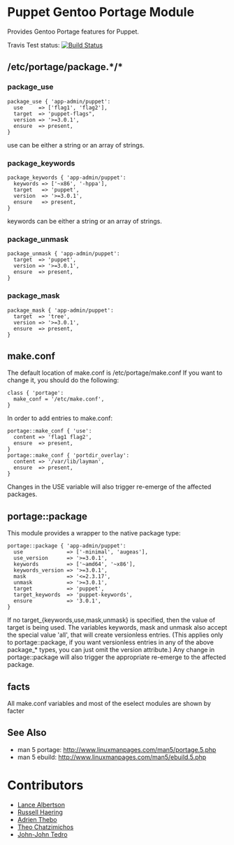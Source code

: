 Puppet Gentoo Portage Module
============================

Provides Gentoo Portage features for Puppet.

Travis Test status: [![Build
Status](https://travis-ci.org/adrienthebo/puppet-portage.png?branch=master)](https://travis-ci.org/adrienthebo/puppet-portage)

## /etc/portage/package.\*/\*

### package\_use

    package_use { 'app-admin/puppet':
      use     => ['flag1', 'flag2'],
      target  => 'puppet-flags",
      version => '>=3.0.1',
      ensure  => present,
    }

use can be either a string or an array of strings.

### package\_keywords

    package_keywords { 'app-admin/puppet':
      keywords => ['~x86', '-hppa'],
      target   => 'puppet',
      version  => '>=3.0.1',
      ensure   => present,
    }

keywords can be either a string or an array of strings.

### package\_unmask

    package_unmask { 'app-admin/puppet':
      target  => 'puppet',
      version => '>=3.0.1',
      ensure  => present,
    }

### package\_mask

    package_mask { 'app-admin/puppet':
      target  => 'tree',
      version => '>=3.0.1',
      ensure  => present,
    }

## make.conf

The default location of make.conf is /etc/portage/make.conf
If you want to change it, you should do the following:

    class { 'portage':
      make_conf = '/etc/make.conf',
    }

In order to add entries to make.conf:

    portage::make_conf { 'use':
      content => 'flag1 flag2',
      ensure  => present,
    }
    portage::make_conf { 'portdir_overlay':
      content => '/var/lib/layman',
      ensure  => present,
    }

Changes in the USE variable will also trigger re-emerge of the affected packages.

## portage::package

This module provides a wrapper to the native package type:

    portage::package { 'app-admin/puppet':
      use              => ['-minimal', 'augeas'],
      use_version      => '>=3.0.1',
      keywords         => ['~amd64', '~x86'],
      keywords_version => '>=3.0.1',
      mask             => '<=2.3.17',
      unmask           => '>=3.0.1',
      target           => 'puppet',
      target_keywords  => 'puppet-keywords',
      ensure           => '3.0.1',
    }

If no target\_{keywords,use,mask,unmask} is specified, then the value of target
is being used.  The variables keywords, mask and unmask also accept the special
value 'all', that will create versionless entries.  (This applies only to
portage::package, if you want versionless entries in any of the above
package\_\* types, you can just omit the version attribute.) Any change in
portage::package will also trigger the appropriate re-emerge to the affected
package.

## facts

All make.conf variables and most of the eselect modules are shown by facter

See Also
--------

  * man 5 portage: http://www.linuxmanpages.com/man5/portage.5.php
  * man 5 ebuild: http://www.linuxmanpages.com/man5/ebuild.5.php

Contributors
============

  * [Lance Albertson](https://github.com/ramereth)
  * [Russell Haering](https://github.com/russellhaering)
  * [Adrien Thebo](https://github.com/adrienthebo)
  * [Theo Chatzimichos](https://github.com/tampakrap)
  * [John-John Tedro](https://github.com/udoprog)
